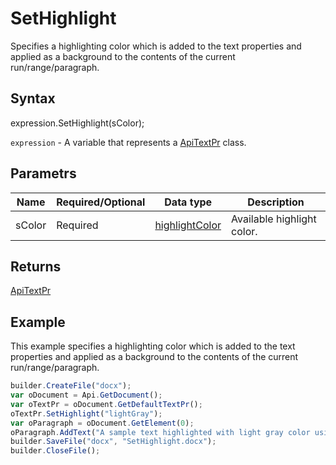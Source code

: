 # SetHighlight

Specifies a highlighting color which is added to the text properties and applied as a background to the contents of the current run/range/paragraph.

## Syntax

expression.SetHighlight(sColor);

`expression` - A variable that represents a [ApiTextPr](../ApiTextPr.md) class.

## Parametrs

| **Name** | **Required/Optional** | **Data type** | **Description** |
| ------------- | ------------- | ------------- | ------------- |
| sColor | Required | [highlightColor](../../../Enumerations/highlightColor.md) | Available highlight color. |

## Returns

[ApiTextPr](../../ApiTextPr/ApiTextPr.md)

## Example

This example specifies a highlighting color which is added to the text properties and applied as a background to the contents of the current run/range/paragraph.

```javascript
builder.CreateFile("docx");
var oDocument = Api.GetDocument();
var oTextPr = oDocument.GetDefaultTextPr();
oTextPr.SetHighlight("lightGray");
var oParagraph = oDocument.GetElement(0);
oParagraph.AddText("A sample text highlighted with light gray color using the text properties.");
builder.SaveFile("docx", "SetHighlight.docx");
builder.CloseFile();
```